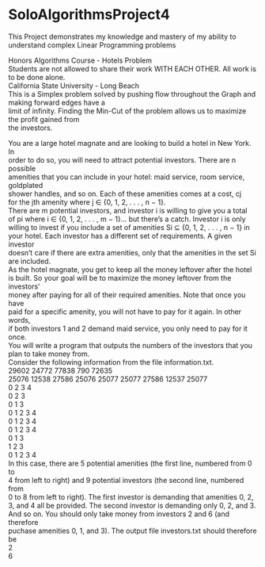 # SoloAlgorithmsProject4
This Project demonstrates my knowledge and mastery of my ability to understand complex Linear Programming problems

Honors Algorithms Course - Hotels Problem   
Students are not allowed to share their work WITH EACH OTHER. All work is to be done alone.  
California State University - Long Beach  
This is a Simplex problem solved by pushing flow throughout the Graph and making forward edges have a  
limit of infinity.  Finding the Min-Cut of the problem allows us to maximize the profit gained from  
the investors.  

You are a large hotel magnate and are looking to build a hotel in New York. In  
order to do so, you will need to attract potential investors. There are n possible  
amenities that you can include in your hotel: maid service, room service, goldplated  
shower handles, and so on. Each of these amenities comes at a cost, cj  
for the jth amenity where j ∈ {0, 1, 2, . . . , n − 1}.  
There are m potential investors, and investor i is willing to give you a total  
of pi where i ∈ {0, 1, 2, . . . , m − 1}... but there’s a catch. Investor i is only  
willing to invest if you include a set of amenities Si ⊆ {0, 1, 2, . . . , n − 1} in  
your hotel. Each investor has a different set of requirements. A given investor  
doesn’t care if there are extra amenities, only that the amenities in the set Si  
are included.  
As the hotel magnate, you get to keep all the money leftover after the hotel  
is built. So your goal will be to maximize the money leftover from the investors’  
money after paying for all of their required amenities. Note that once you have  
paid for a specific amenity, you will not have to pay for it again. In other words,  
if both investors 1 and 2 demand maid service, you only need to pay for it once.  
You will write a program that outputs the numbers of the investors that you  
plan to take money from.  
Consider the following information from the file information.txt.  
29602 24772 77838 790 72635  
25076 12538 27586 25076 25077 25077 27586 12537 25077  
0 2 3 4  
0 2 3  
0 1 3  
0 1 2 3 4  
0 1 2 3 4  
0 1 2 3 4  
0 1 3  
1 2 3  
0 1 2 3 4  
In this case, there are 5 potential amenities (the first line, numbered from 0 to  
4 from left to right) and 9 potential investors (the second line, numbered from  
0 to 8 from left to right). The first investor is demanding that amenities 0, 2,  
3, and 4 all be provided. The second investor is demanding only 0, 2, and 3.  
And so on. You should only take money from investors 2 and 6 (and therefore  
puchase amenities 0, 1, and 3). The output file investors.txt should therefore  
be  
2  
6  
